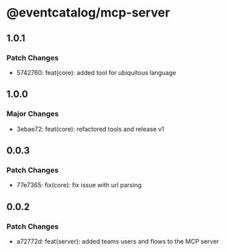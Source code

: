 # @eventcatalog/mcp-server

## 1.0.1

### Patch Changes

- 5742760: feat(core): added tool for ubiquitous language

## 1.0.0

### Major Changes

- 3ebae72: feat(core): refactored tools and release v1

## 0.0.3

### Patch Changes

- 77e7365: fix(core): fix issue with url parsing

## 0.0.2

### Patch Changes

- a72772d: feat(server): added teams users and flows to the MCP server
